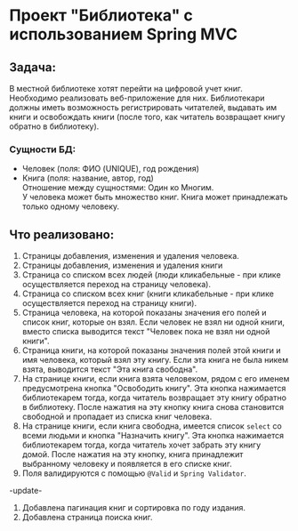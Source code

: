 # Проект "Библиотека" с использованием Spring MVC

## Задача:  
В местной библиотеке хотят перейти на цифровой учет книг. Необходимо реализовать веб-приложение для них. 
Библиотекари должны иметь возможность регистрировать читателей, выдавать им книги и освобождать книги (после того, как читатель
возвращает книгу обратно в библиотеку).

### Сущности БД:
- Человек (поля: ФИО (UNIQUE), год рождения)
- Книга (поля: название, автор, год)  
Отношение между сущностями: Один ко Многим.  
У человека может быть множество книг. Книга может принадлежать только одному человеку.

## Что реализовано:
1. Страницы добавления, изменения и удаления человека.
1. Страницы добавления, изменения и удаления книги
1. Страница со списком всех людей (люди кликабельные - при клике осуществляется
переход на страницу человека).
1. Страница со списком всех книг (книги кликабельные - при клике осуществляется
переход на страницу книги).
1. Страница человека, на которой показаны значения его полей и список книг, которые он
взял. Если человек не взял ни одной книги, вместо списка выводится текст "Человек
пока не взял ни одной книги".
1. Страница книги, на которой показаны значения полей этой книги и имя человека,
который взял эту книгу. Если эта книга не была никем взята, выводится текст "Эта
книга свободна".
1. На странице книги, если книга взята человеком, рядом с его именем предусмотрена кнопка
"Освободить книгу". Эта кнопка нажимается библиотекарем тогда, когда читатель возвращает эту книгу обратно в библиотеку. 
После нажатия на эту кнопку книга снова становится свободной и пропадает из списка книг человека.
1. На странице книги, если книга свободна, имеется список `select` со всеми людьми и кнопка "Назначить книгу". Эта кнопка нажимается библиотекарем
тогда, когда читатель хочет забрать эту книгу домой. После нажатия на эту кнопку, книга принадлежит выбранному человеку и появляется в его списке книг.
1. Поля валидируются с помощью `@Valid` и `Spring Validator`.  

-update-
1. Добавлена пагинация книг и сортировка по году издания. 
1. Добавлена страница поиска книг. 
